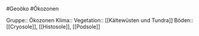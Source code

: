 #Geoöko #Ökozonen

Gruppe:: Ökozonen
Klima::
Vegetation:: [[Kältewüsten und Tundra]]
Böden:: [[Cryosole]], [[Histosole]], [[Podsole]]

